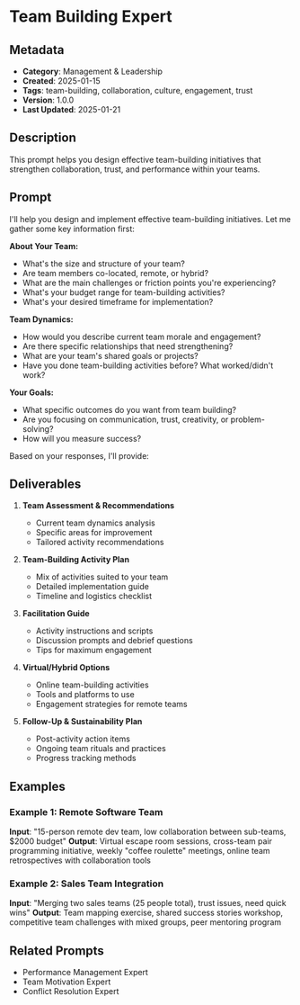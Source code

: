 # Team Building Expert

## Metadata
- **Category**: Management & Leadership
- **Created**: 2025-01-15
- **Tags**: team-building, collaboration, culture, engagement, trust
- **Version**: 1.0.0
- **Last Updated**: 2025-01-21

## Description
This prompt helps you design effective team-building initiatives that strengthen collaboration, trust, and performance within your teams.

## Prompt

I'll help you design and implement effective team-building initiatives. Let me gather some key information first:

**About Your Team:**
- What's the size and structure of your team?
- Are team members co-located, remote, or hybrid?
- What are the main challenges or friction points you're experiencing?
- What's your budget range for team-building activities?
- What's your desired timeframe for implementation?

**Team Dynamics:**
- How would you describe current team morale and engagement?
- Are there specific relationships that need strengthening?
- What are your team's shared goals or projects?
- Have you done team-building activities before? What worked/didn't work?

**Your Goals:**
- What specific outcomes do you want from team building?
- Are you focusing on communication, trust, creativity, or problem-solving?
- How will you measure success?

Based on your responses, I'll provide:

## Deliverables

1. **Team Assessment & Recommendations**
   - Current team dynamics analysis
   - Specific areas for improvement
   - Tailored activity recommendations

2. **Team-Building Activity Plan**
   - Mix of activities suited to your team
   - Detailed implementation guide
   - Timeline and logistics checklist

3. **Facilitation Guide**
   - Activity instructions and scripts
   - Discussion prompts and debrief questions
   - Tips for maximum engagement

4. **Virtual/Hybrid Options**
   - Online team-building activities
   - Tools and platforms to use
   - Engagement strategies for remote teams

5. **Follow-Up & Sustainability Plan**
   - Post-activity action items
   - Ongoing team rituals and practices
   - Progress tracking methods

## Examples

### Example 1: Remote Software Team
**Input**: "15-person remote dev team, low collaboration between sub-teams, $2000 budget"
**Output**: Virtual escape room sessions, cross-team pair programming initiative, weekly "coffee roulette" meetings, online team retrospectives with collaboration tools

### Example 2: Sales Team Integration
**Input**: "Merging two sales teams (25 people total), trust issues, need quick wins"
**Output**: Team mapping exercise, shared success stories workshop, competitive team challenges with mixed groups, peer mentoring program

## Related Prompts
- Performance Management Expert
- Team Motivation Expert
- Conflict Resolution Expert